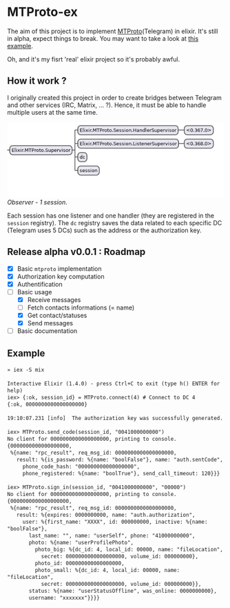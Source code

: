 # MTProto-ex

The aim of this project is to implement
[MTProto](https://core.telegram.org/mtproto)(Telegram) in elixir. It's still in
alpha, expect things to break. You may want to take a look at
[this example](https://github.com/Fnux/telegram-client-elixir-demo).

Oh, and it's my fisrt 'real' elixir project so it's probably awful.

## How it work ?

I originally created this project in order to create bridges between Telegram and
other services (IRC, Matrix, ... ?). Hence, it must be able to handle multiple
users at the same time.

![observer](observer.png "Observer - 1 session") *Observer - 1 session*.

Each session has one listener and one handler (they are registered in the
`session` registry). The `dc` registry saves the data related to each specific DC
(Telegram uses 5 DCs) such as the address or the authorization key.

## Release alpha v0.0.1 : Roadmap

* [x] Basic `mtproto` implementation
* [x] Authorization key computation
* [x] Authentification
* [ ] Basic usage
  * [x] Receive messages
  * [ ] Fetch contacts informations (= name)
  * [x] Get contact/statuses
  * [x] Send messages
* [ ] Basic documentation

## Example

```
» iex -S mix

Interactive Elixir (1.4.0) - press Ctrl+C to exit (type h() ENTER for help)
iex> {:ok, session_id} = MTProto.connect(4) # Connect to DC 4
{:ok, 0000000000000000000}

19:10:07.231 [info]  The authorization key was successfully generated.

iex> MTProto.send_code(session_id, "0041000000000")
No client for 0000000000000000000, printing to console.
{0000000000000000000,
 %{name: "rpc_result", req_msg_id: 0000000000000000000,
   result: %{is_password: %{name: "boolFalse"}, name: "auth.sentCode",
     phone_code_hash: "000000000000000000",
     phone_registered: %{name: "boolTrue"}, send_call_timeout: 120}}}

iex> MTProto.sign_in(session_id, "0041000000000", "00000")
No client for 0000000000000000000, printing to console.
{0000000000000000000,
 %{name: "rpc_result", req_msg_id: 0000000000000000000,
   result: %{expires: 0000000000, name: "auth.authorization",
     user: %{first_name: "XXXX", id: 000000000, inactive: %{name: "boolFalse"},
       last_name: "", name: "userSelf", phone: "41000000000",
       photo: %{name: "userProfilePhoto",
         photo_big: %{dc_id: 4, local_id: 00000, name: "fileLocation",
           secret: 0000000000000000000, volume_id: 000000000},
         photo_id: 000000000000000000,
         photo_small: %{dc_id: 4, local_id: 00000, name: "fileLocation",
           secret: 0000000000000000000, volume_id: 000000000}},
       status: %{name: "userStatusOffline", was_online: 0000000000},
       username: "xxxxxxx"}}}}
```

